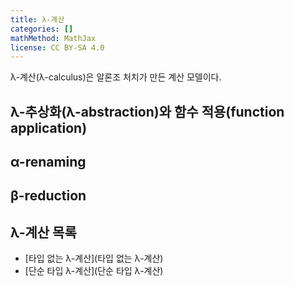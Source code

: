 ```yaml
---
title: λ-계산
categories: []
mathMethod: MathJax
license: CC BY-SA 4.0
---
```


λ-계산(λ-calculus)은 알론조 처치가 만든 계산 모델이다.

## λ-추상화(λ-abstraction)와 함수 적용(function application)

## α-renaming

## β-reduction

## λ-계산 목록
* [타입 없는 λ-계산](타입 없는 λ-계산)
* [단순 타입 λ-계산](단순 타입 λ-계산)
